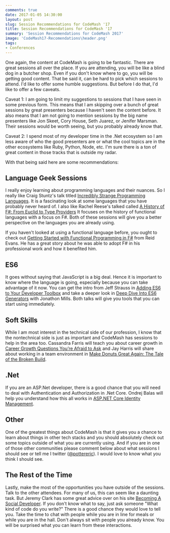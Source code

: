 ```yaml
---
comments: true
date: 2017-01-05 14:30:00
layout: post
slug: Session Recommendations for CodeMash '17
title: Session Recommendations for CodeMash '17
summary: 'Session Recommendations for CodeMash 2017'
image: 'CodeMash17-Recomendations\header.png'
tags:
- Conferences
---
```

One again, the content at CodeMash is going to be fantastic. There are great sessions all over the place. If you are attending, you will be like a blind dog in a butcher shop. Even if you don't know where to go, you will be getting good content. That be said it, can be hard to pick which sessions to attend. I'd like to offer some humble suggestions. But before I do that, I'd like to offer a few caveats. 

Caveat 1: 
I am going to limit my suggestions to sessions that I have seen in some previous form. This means that I am skipping over a bunch of great sessions by great presenters because I haven't seen the content before. It also means that I am not going to mention sessions by the big name presenters like Jon Skeet, Cory House, Seth Juarez, or Jenifer Marsman. Their sessions would be worth seeing, but you probably already know that.

Caveat 2: 
I spend most of my developer time in the .Net ecosystem so I am less aware of who the good presenters are or what the cool topics are in the other ecosystems like Ruby, Python, Node, etc. I'm sure there is a ton of great content in those tracks that is outside my radar. 

With that being said here are some recommendations:

## Language Geek Sessions ##
I really enjoy learning about programming languages and their nuances. So I really like Craig Stuntz's talk titled [Incredibly Strange Programming Languages](https://www.codemash.org/session/incredibly-strange-programming-languages/). It is a fascinating look at some languages that you have probably never heard of. I also like Rachel Reese's talked called [A History of F#: From Euclid to Type Providers](https://www.codemash.org/session/a-history-of-f-from-euclid-to-type-providers/) It focuses on the history of functional languages with a focus on F#. Both of these sessions will give you a better perspective on the languages you are already using. 

If you haven't looked at using a functional language before, you ought to check out [Getting Started with Functional Programming in F#](https://www.codemash.org/session/getting-started-with-functional-programming-in-f/) from Reid Evans. He has a great story about he was able to adopt F# in his professional work and how it benefited him. 

## ES6 ##

It goes without saying that JavaScript is a big deal. Hence it is important to know where the language is going, especially because you can take advantage of it now. You can get the intro from Jeff Strauss in [Adding ES6 to Your Developer Toolbox](https://www.codemash.org/session/adding-es6-to-your-developer-toolbox/) and take a deeper look in [Deep Dive Into ES6 Generators](https://www.codemash.org/session/deep-dive-into-es6-generators/) with Jonathon Mills. Both talks will give you tools that you can start using immediately. 
 

## Soft Skills ##

While I am most interest in the technical side of our profession, I know that the nontechnical side is just as important and CodeMash has sessions to help in the area too. Cassandra Farris will teach you about career growth in [Career Growth Questions You’re Afraid to Ask](https://www.codemash.org/session/career-growth-questions-youre-afraid-to-ask/) and Jay Harris will share about working in a team environment 
in [Make Donuts Great Again: The Tale of the Broken Build](https://www.codemash.org/session/make-donuts-great-again-the-tale-of-the-broken-build/). 

## .Net ##

If you are an ASP.Net developer, there is a good chance that you will need to deal with Authentication and Authorization in .Net Core. Ondrej Balas will help you understand how this all works in [ASP.NET Core Identity Management](https://www.codemash.org/session/asp-net-core-identity-management/).

## Other ##

One of the greatest things about CodeMash is that it gives you a chance to learn about things in other tech stacks and you should absolutely check out some topics outside of what you are currently using. And if you are in one of those other communities please comment below about what sessions I should see or tell me I twitter ([@pottereric](https://twitter.com/pottereric)). I would love to know what you think I should see. 

## The Rest of the Time ##

Lastly, make the most of the opportunities you have outside of the sessions. Talk to the other attendees. For many of us, this can seem like a daunting task. But Jeremy Clark has some great advice over on his site [Becoming A Social Developer](http://www.becomingasocialdeveloper.com/). If you don't know what to say, just ask someone "What kind of code do you write?" There is a good chance they would love to tell you. Take the time to chat with people while you are in line for meals or while you are in the hall. Don't always sit with people you already know. You will be surprised what you can learn from these interactions. 